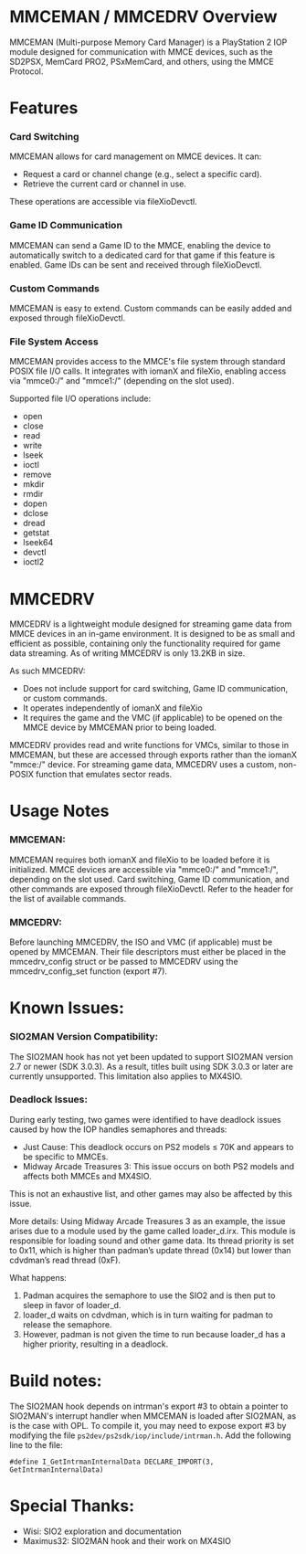 # MMCEMAN / MMCEDRV Overview

MMCEMAN (Multi-purpose Memory Card Manager) is a PlayStation 2 IOP module designed for communication with MMCE devices, such as the SD2PSX, MemCard PRO2, PSxMemCard, and others, using the MMCE Protocol.

# Features

### Card Switching
MMCEMAN allows for card management on MMCE devices. It can:
- Request a card or channel change (e.g., select a specific card).
- Retrieve the current card or channel in use.

These operations are accessible via fileXioDevctl.

### Game ID Communication

MMCEMAN can send a Game ID to the MMCE, enabling the device to automatically switch to a dedicated card for that game if this feature is enabled.
Game IDs can be sent and received through fileXioDevctl.

### Custom Commands

MMCEMAN is easy to extend. Custom commands can be easily added and exposed through fileXioDevctl.

### File System Access

MMCEMAN provides access to the MMCE's file system through standard POSIX file I/O calls. It integrates with iomanX and fileXio, enabling access via "mmce0:/" and "mmce1:/" (depending on the slot used).

Supported file I/O operations include:
- open
- close
- read
- write
- lseek
- ioctl
- remove
- mkdir
- rmdir
- dopen
- dclose
- dread
- getstat
- lseek64
- devctl
- ioctl2
# MMCEDRV
MMCEDRV is a lightweight module designed for streaming game data from MMCE devices in an in-game environment. It is designed to be as small and efficient as possible, containing only the functionality required for game data streaming. As of writing MMCEDRV is only 13.2KB in size.

As such MMCEDRV:
- Does not include support for card switching, Game ID communication, or custom commands.
- It operates independently of iomanX and fileXio
- It requires the game and the VMC (if applicable) to be opened on the MMCE device by MMCEMAN prior to being loaded.

MMCEDRV provides read and write functions for VMCs, similar to those in MMCEMAN, but these are accessed through exports rather than the iomanX "mmce:/" device. For streaming game data, MMCEDRV uses a custom, non-POSIX function that emulates sector reads.

# Usage Notes
### MMCEMAN:

MMCEMAN requires both iomanX and fileXio to be loaded before it is initialized.
MMCE devices are accessible via "mmce0:/" and "mmce1:/", depending on the slot used.
Card switching, Game ID communication, and other commands are exposed through fileXioDevctl. Refer to the header for the list of available commands.

### MMCEDRV:

Before launching MMCEDRV, the ISO and VMC (if applicable) must be opened by MMCEMAN. Their file descriptors must either be placed in the mmcedrv_config struct or be passed to MMCEDRV using the mmcedrv_config_set function (export #7).

# Known Issues:

### SIO2MAN Version Compatibility:
The SIO2MAN hook has not yet been updated to support SIO2MAN version 2.7 or newer (SDK 3.0.3). As a result, titles built using SDK 3.0.3 or later are currently unsupported. This limitation also applies to MX4SIO.

### Deadlock Issues:
During early testing, two games were identified to have deadlock issues caused by how the IOP handles semaphores and threads:
- Just Cause: This deadlock occurs on PS2 models ≤ 70K and appears to be specific to MMCEs.
- Midway Arcade Treasures 3: This issue occurs on both PS2 models and affects both MMCEs and MX4SIO.

This is not an exhaustive list, and other games may also be affected by this issue.

More details:
Using Midway Arcade Treasures 3 as an example, the issue arises due to a module used by the game called loader_d.irx. This module is responsible for loading sound and other game data. Its thread priority is set to 0x11, which is higher than padman’s update thread (0x14) but lower than cdvdman’s read thread (0xF).

What happens:
1. Padman acquires the semaphore to use the SIO2 and is then put to sleep in favor of loader_d.
2. loader_d waits on cdvdman, which is in turn waiting for padman to release the semaphore.
3. However, padman is not given the time to run because loader_d has a higher priority, resulting in a deadlock.

# Build notes:
The SIO2MAN hook depends on intrman's export #3 to obtain a pointer to SIO2MAN's interrupt handler when MMCEMAN is loaded after SIO2MAN, as is the case with OPL. To compile it, you may need to expose export #3 by modifying the file ``ps2dev/ps2sdk/iop/include/intrman.h``. Add the following line to the file:
```
#define I_GetIntrmanInternalData DECLARE_IMPORT(3, GetIntrmanInternalData)
```

# Special Thanks:
- Wisi: SIO2 exploration and documentation
- Maximus32: SIO2MAN hook and their work on MX4SIO